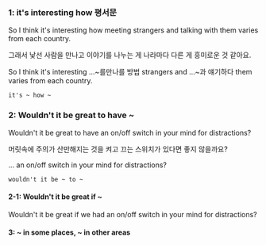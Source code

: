 ### 1: it's interesting how 평서문

So I think it's interesting how meeting strangers and talking with them varies from each country.

그래서 낯선 사람을 만나고 이야기를 나누는 게 나라마다 다른 게 흥미로운 것 같아요. 

So I think it's interesting ...~를만나를 방법 strangers and ...~과 얘기하다 them varies from each country.

    it's ~ how ~

### 2: Wouldn't it be great to have ~

Wouldn't it be great to have an on/off switch in your mind for distractions?

머릿속에 주의가 산만해지는 것을 켜고 끄는 스위치가 있다면 좋지 않을까요? 

... an on/off switch in your mind for distractions?

    wouldn't it be ~ to ~

#### 2-1: Wouldn't it be great if ~

Wouldn't it be great if we had an on/off switch in your mind for distractions?

#### 3: ~ in some places, ~ in other areas 
